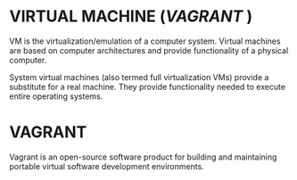 # VIRTUAL MACHINE (_VAGRANT_ ) #
             

VM is the virtualization/emulation of a computer system. Virtual machines are based on computer architectures and provide functionality of a physical computer.

System virtual machines (also termed full virtualization VMs) provide a substitute for a real machine. They provide functionality needed to execute entire operating systems. 
 

# VAGRANT

Vagrant is an open-source software product for building and maintaining portable virtual software development environments.
